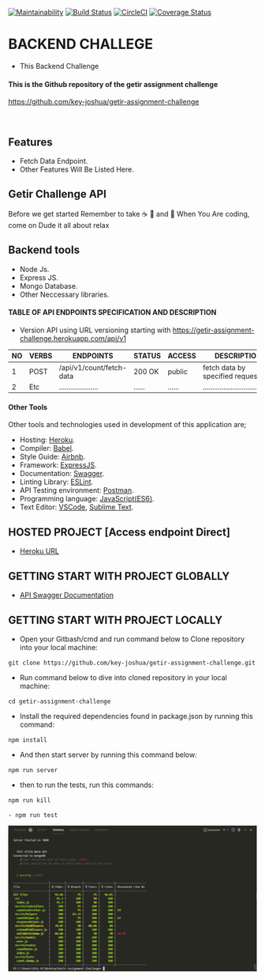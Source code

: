 [![Maintainability](https://api.codeclimate.com/v1/badges/81b687b78280f00ca682/maintainability)](https://codeclimate.com/github/key-joshua/getir-assignment-challenge/maintainability)
[![Build Status](https://app.travis-ci.com/key-joshua/getir-assignment-challenge.svg?branch=main)](https://app.travis-ci.com/key-joshua/getir-assignment-challenge)
[![CircleCI](https://circleci.com/gh/key-joshua/getir-assignment-challenge/tree/main.svg?style=svg)](https://circleci.com/gh/key-joshua/getir-assignment-challenge/tree/main)
[![Coverage Status](https://coveralls.io/repos/github/key-joshua/getir-assignment-challenge/badge.svg)](https://coveralls.io/github/key-joshua/getir-assignment-challenge)


# BACKEND CHALLEGE

- This Backend Challenge

#### This is the Github repository of the getir assignment challenge 

https://github.com/key-joshua/getir-assignment-challenge

<br>

## Features

- Fetch Data Endpoint.
- Other Features Will Be Listed Here.

## Getir Challenge API

Before we get started Remember to take  :coffee:   :pizza:  and :dancer:   When You Are coding, come on Dude it all about relax

## Backend tools

 - Node Js.
 - Express JS.
 - Mongo Database.
 - Other Neccessary libraries.


#### TABLE OF API ENDPOINTS SPECIFICATION AND DESCRIPTION

- Version API using URL versioning starting with https://getir-assignment-challenge.herokuapp.com/api/v1


|NO  | VERBS  | ENDPOINTS                            | STATUS       | ACCESS      | DESCRIPTION                                |
|----|--------|--------------------------------------|--------------|-------------|--------------------------------------------|
| 1  | POST   | /api/v1/count/fetch-data             | 200 OK       | public      | fetch data by specified request            |
| 2  | Etc    | .....................                | ......       | ......      | ......................................     |


#### Other Tools

Other tools and technologies used in development of this application are;
- Hosting: [Heroku](https://heroku.com/).
- Compiler: [Babel](https://babeljs.io/).
- Style Guide: [Airbnb](https://airbnb.io/projects/javascript/).
- Framework: [ExpressJS](http://expressjs.com/).
- Documentation: [Swagger](https://swagger.io/).
- Linting Library: [ESLint](https://eslint.org/).
- API Testing environment: [Postman](https://www.getpostman.com).
- Programming language: [JavaScript(ES6)](https://developer.mozilla.org/en-US/docs/Web/JavaScript/).
- Text Editor: [VSCode](https://code.visualstudio.com), [Sublime Text](https://www.sublimetext.com/).



## HOSTED PROJECT [Access endpoint Direct]

- [Heroku URL](https://getir-assignment-challenge.herokuapp.com)


## GETTING START WITH PROJECT GLOBALLY


- [API Swagger Documentation](https://getir-assignment-challenge.herokuapp.com/api/v1/documentation)

## GETTING START WITH PROJECT LOCALLY

- Open your Gitbash/cmd and run command below to Clone repository into your local machine:
 ```
git clone https://github.com/key-joshua/getir-assignment-challenge.git
 ```
- Run command below to dive into cloned repository in your local machine:
 ```
cd getir-assignment-challenge
 ```
- Install the required dependencies found in package.json by running this command:
 ```
npm install
 ```
- And then start server by running this command below:
 ```
npm run server
 ```
- then to run the tests, run this commands:
 ```
npm run kill
```
 ```
- npm run test
```
![|Getir Assignment Challenge](tests.PNG)